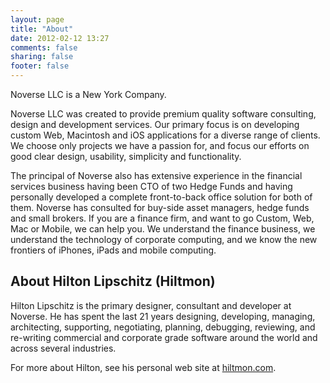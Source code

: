```yaml
---
layout: page
title: "About"
date: 2012-02-12 13:27
comments: false
sharing: false
footer: false
---
```


Noverse LLC is a New York Company.

Noverse LLC was created to provide premium quality software consulting, design and development services. Our primary focus is on developing custom Web, Macintosh and iOS applications for a diverse range of clients. We choose only projects we have a passion for, and focus our efforts on good clear design, usability, simplicity and functionality.

The principal of Noverse also has extensive experience in the financial services business having been CTO of two Hedge Funds and having personally developed a complete front-to-back office solution for both of them. Noverse has consulted for buy-side asset managers, hedge funds and small brokers. If you are a finance firm, and want to go Custom, Web, Mac or Mobile, we can help you. We understand the finance business, we understand the technology of corporate computing, and we know the new frontiers of iPhones, iPads and mobile computing.

## About Hilton Lipschitz (Hiltmon)

Hilton Lipschitz is the primary designer, consultant and developer at Noverse. He has spent the last 21 years designing, developing, managing, architecting, supporting, negotiating, planning, debugging, reviewing, and re-writing commercial and corporate grade software around the world and across several industries.

For more about Hilton, see his personal web site at [hiltmon.com](http://www.hiltmon.com).